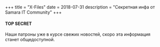 +++
title = "X-Files"
date = 2018-07-31
description = "Секретная инфа от Samara IT Community"
+++

#### TOP SECRET

<!-- more -->

Наши патроны уже в курсе свежих новостей, скоро эта информация станет общедоступной.
